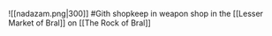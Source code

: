 ![[nadazam.png|300]]
#Gith shopkeep in weapon shop in the [[Lesser Market of Bral]] on [[The Rock of Bral]]